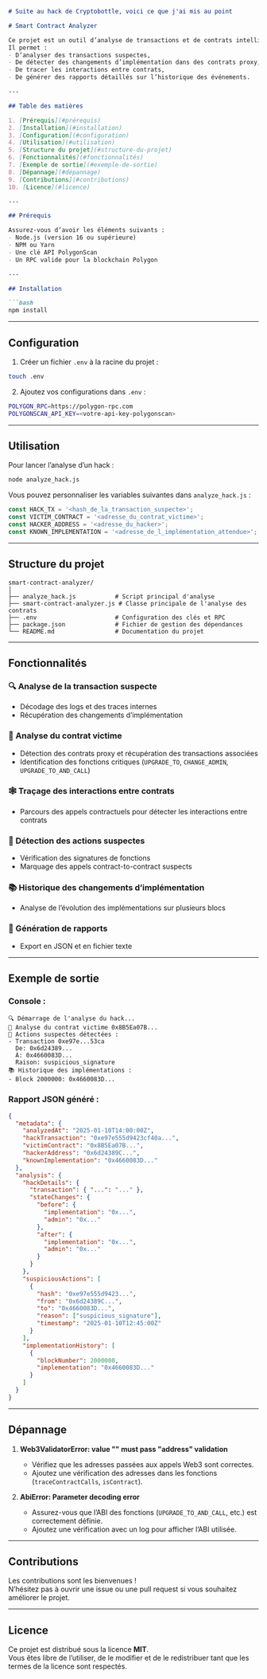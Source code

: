 ```markdown
# Suite au hack de Cryptobottle, voici ce que j'ai mis au point

# Smart Contract Analyzer

Ce projet est un outil d’analyse de transactions et de contrats intelligents sur la blockchain Polygon.  
Il permet :  
- D’analyser des transactions suspectes,  
- De détecter des changements d’implémentation dans des contrats proxy,  
- De tracer les interactions entre contrats,  
- De générer des rapports détaillés sur l’historique des événements.

---

## Table des matières

1. [Prérequis](#prérequis)  
2. [Installation](#installation)  
3. [Configuration](#configuration)  
4. [Utilisation](#utilisation)  
5. [Structure du projet](#structure-du-projet)  
6. [Fonctionnalités](#fonctionnalités)  
7. [Exemple de sortie](#exemple-de-sortie)  
8. [Dépannage](#dépannage)  
9. [Contributions](#contributions)  
10. [Licence](#licence)

---

## Prérequis

Assurez-vous d’avoir les éléments suivants :  
- Node.js (version 16 ou supérieure)  
- NPM ou Yarn  
- Une clé API PolygonScan  
- Un RPC valide pour la blockchain Polygon  

---

## Installation

```bash
npm install
```

---

## Configuration

1. Créer un fichier `.env` à la racine du projet :

```bash
touch .env
```

2. Ajoutez vos configurations dans `.env` :

```bash
POLYGON_RPC=https://polygon-rpc.com
POLYGONSCAN_API_KEY=<votre-api-key-polygonscan>
```

---

## Utilisation

Pour lancer l’analyse d’un hack :

```bash
node analyze_hack.js
```

Vous pouvez personnaliser les variables suivantes dans `analyze_hack.js` :

```js
const HACK_TX = '<hash_de_la_transaction_suspecte>';
const VICTIM_CONTRACT = '<adresse_du_contrat_victime>';
const HACKER_ADDRESS = '<adresse_du_hacker>';
const KNOWN_IMPLEMENTATION = '<adresse_de_l_implémentation_attendue>';
```

---

## Structure du projet

```
smart-contract-analyzer/
│
├── analyze_hack.js           # Script principal d'analyse
├── smart-contract-analyzer.js # Classe principale de l'analyse des contrats
├── .env                      # Configuration des clés et RPC
├── package.json              # Fichier de gestion des dépendances
└── README.md                 # Documentation du projet
```

---

## Fonctionnalités

### 🔍 Analyse de la transaction suspecte
- Décodage des logs et des traces internes  
- Récupération des changements d’implémentation  

### 📄 Analyse du contrat victime
- Détection des contrats proxy et récupération des transactions associées  
- Identification des fonctions critiques (`UPGRADE_TO`, `CHANGE_ADMIN`, `UPGRADE_TO_AND_CALL`)  

### 🕸️ Traçage des interactions entre contrats
- Parcours des appels contractuels pour détecter les interactions entre contrats  

### 🚨 Détection des actions suspectes
- Vérification des signatures de fonctions  
- Marquage des appels contract-to-contract suspects  

### 📚 Historique des changements d’implémentation
- Analyse de l’évolution des implémentations sur plusieurs blocs  

### 📁 Génération de rapports
- Export en JSON et en fichier texte  

---

## Exemple de sortie

### Console :

```
🔍 Démarrage de l'analyse du hack...
📄 Analyse du contrat victime 0x8B5Ea07B...
🚨 Actions suspectes détectées :
- Transaction 0xe97e...53ca
  De: 0x6d24389...
  À: 0x4660083D...
  Raison: suspicious_signature
📚 Historique des implémentations :
- Block 2000000: 0x4660083D...
```

### Rapport JSON généré :

```json
{
  "metadata": {
    "analyzedAt": "2025-01-10T14:00:00Z",
    "hackTransaction": "0xe97e555d9423cf40a...",
    "victimContract": "0x8B5Ea07B...",
    "hackerAddress": "0x6d24389C...",
    "knownImplementation": "0x4660083D..."
  },
  "analysis": {
    "hackDetails": {
      "transaction": { "...": "..." },
      "stateChanges": {
        "before": {
          "implementation": "0x...",
          "admin": "0x..."
        },
        "after": {
          "implementation": "0x...",
          "admin": "0x..."
        }
      }
    },
    "suspiciousActions": [
      {
        "hash": "0xe97e555d9423...",
        "from": "0x6d24389C...",
        "to": "0x4660083D...",
        "reason": ["suspicious_signature"],
        "timestamp": "2025-01-10T12:45:00Z"
      }
    ],
    "implementationHistory": [
      {
        "blockNumber": 2000000,
        "implementation": "0x4660083D..."
      }
    ]
  }
}
```

---

## Dépannage

1. **Web3ValidatorError: value "" must pass "address" validation**  
   - Vérifiez que les adresses passées aux appels Web3 sont correctes.  
   - Ajoutez une vérification des adresses dans les fonctions (`traceContractCalls`, `isContract`).  

2. **AbiError: Parameter decoding error**  
   - Assurez-vous que l’ABI des fonctions (`UPGRADE_TO_AND_CALL`, etc.) est correctement définie.  
   - Ajoutez une vérification avec un log pour afficher l’ABI utilisée.  

---

## Contributions

Les contributions sont les bienvenues !  
N’hésitez pas à ouvrir une issue ou une pull request si vous souhaitez améliorer le projet.

---

## Licence

Ce projet est distribué sous la licence **MIT**.  
Vous êtes libre de l’utiliser, de le modifier et de le redistribuer tant que les termes de la licence sont respectés.
```
